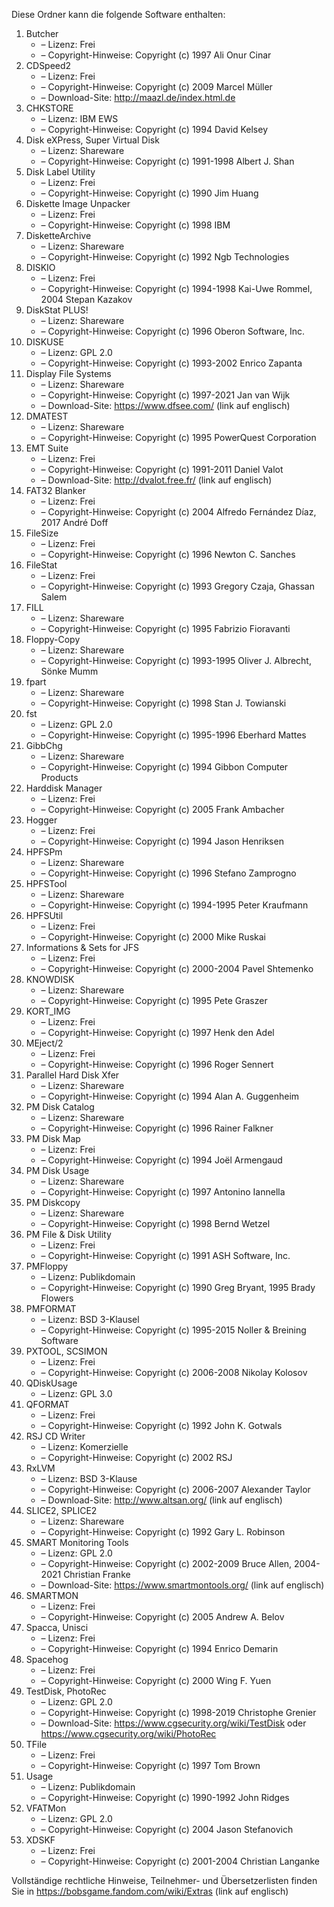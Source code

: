 ﻿Diese Ordner kann die folgende Software enthalten:

1. Butcher
   - – Lizenz: Frei
   - – Copyright-Hinweise: Copyright (c) 1997 Ali Onur Cinar
2. CDSpeed2
   - – Lizenz: Frei
   - – Copyright-Hinweise: Copyright (c) 2009 Marcel Müller
   - – Download-Site: http://maazl.de/index.html.de
3. CHKSTORE
   - – Lizenz: IBM EWS
   - – Copyright-Hinweise: Copyright (c) 1994 David Kelsey
4. Disk eXPress, Super Virtual Disk
   - – Lizenz: Shareware
   - – Copyright-Hinweise: Copyright (c) 1991-1998 Albert J. Shan
5. Disk Label Utility
   - – Lizenz: Frei
   - – Copyright-Hinweise: Copyright (c) 1990 Jim Huang
6. Diskette Image Unpacker
   - – Lizenz: Frei
   - – Copyright-Hinweise: Copyright (c) 1998 IBM
7. DisketteArchive
   - – Lizenz: Shareware
   - – Copyright-Hinweise: Copyright (c) 1992 Ngb Technologies
8. DISKIO
   - – Lizenz: Frei
   - – Copyright-Hinweise: Copyright (c) 1994-1998 Kai-Uwe Rommel, 2004 Stepan Kazakov
9. DiskStat PLUS!
   - – Lizenz: Shareware
   - – Copyright-Hinweise: Copyright (c) 1996 Oberon Software, Inc.
10. DISKUSE
    - – Lizenz: GPL 2.0
    - – Copyright-Hinweise: Copyright (c) 1993-2002 Enrico Zapanta
11. Display File Systems
    - – Lizenz: Shareware
    - – Copyright-Hinweise: Copyright (c) 1997-2021 Jan van Wijk
    - – Download-Site: https://www.dfsee.com/ (link auf englisch)
12. DMATEST
    - – Lizenz: Shareware
    - – Copyright-Hinweise: Copyright (c) 1995 PowerQuest Corporation
13. EMT Suite
    - – Lizenz: Frei
    - – Copyright-Hinweise: Copyright (c) 1991-2011 Daniel Valot
    - – Download-Site: http://dvalot.free.fr/ (link auf englisch)
14. FAT32 Blanker
    - – Lizenz: Frei
    - – Copyright-Hinweise: Copyright (c) 2004 Alfredo Fernández Díaz, 2017 André Doff
15. FileSize
    - – Lizenz: Frei
    - – Copyright-Hinweise: Copyright (c) 1996 Newton C. Sanches
16. FileStat
    - – Lizenz: Frei
    - – Copyright-Hinweise: Copyright (c) 1993 Gregory Czaja, Ghassan Salem
17. FILL
    - – Lizenz: Shareware
    - – Copyright-Hinweise: Copyright (c) 1995 Fabrizio Fioravanti
18. Floppy-Copy
    - – Lizenz: Shareware
    - – Copyright-Hinweise: Copyright (c) 1993-1995 Oliver J. Albrecht, Sönke Mumm
19. fpart
    - – Lizenz: Shareware
    - – Copyright-Hinweise: Copyright (c) 1998 Stan J. Towianski
20. fst
    - – Lizenz: GPL 2.0
    - – Copyright-Hinweise: Copyright (c) 1995-1996 Eberhard Mattes
21. GibbChg
    - – Lizenz: Shareware
    - – Copyright-Hinweise: Copyright (c) 1994 Gibbon Computer Products
22. Harddisk Manager
    - – Lizenz: Frei
    - – Copyright-Hinweise: Copyright (c) 2005 Frank Ambacher
23. Hogger
    - – Lizenz: Frei
    - – Copyright-Hinweise: Copyright (c) 1994 Jason Henriksen
24. HPFSPm
    - – Lizenz: Shareware
    - – Copyright-Hinweise: Copyright (c) 1996 Stefano Zamprogno
25. HPFSTool
    - – Lizenz: Shareware
    - – Copyright-Hinweise: Copyright (c) 1994-1995 Peter Kraufmann
26. HPFSUtil
    - – Lizenz: Frei
    - – Copyright-Hinweise: Copyright (c) 2000 Mike Ruskai
27. Informations & Sets for JFS
    - – Lizenz: Frei
    - – Copyright-Hinweise: Copyright (c) 2000-2004 Pavel Shtemenko
28. KNOWDISK
    - – Lizenz: Shareware
    - – Copyright-Hinweise: Copyright (c) 1995 Pete Graszer
29. KORT_IMG
    - – Lizenz: Frei
    - – Copyright-Hinweise: Copyright (c) 1997 Henk den Adel
30. MEject/2
    - – Lizenz: Frei
    - – Copyright-Hinweise: Copyright (c) 1996 Roger Sennert
31. Parallel Hard Disk Xfer
    - – Lizenz: Shareware
    - – Copyright-Hinweise: Copyright (c) 1994 Alan A. Guggenheim
32. PM Disk Catalog
    - – Lizenz: Shareware
    - – Copyright-Hinweise: Copyright (c) 1996 Rainer Falkner
33. PM Disk Map
    - – Lizenz: Frei
    - – Copyright-Hinweise: Copyright (c) 1994 Joël Armengaud
34. PM Disk Usage
    - – Lizenz: Shareware
    - – Copyright-Hinweise: Copyright (c) 1997 Antonino Iannella
35. PM Diskcopy
    - – Lizenz: Shareware
    - – Copyright-Hinweise: Copyright (c) 1998 Bernd Wetzel
36. PM File & Disk Utility
    - – Lizenz: Frei
    - – Copyright-Hinweise: Copyright (c) 1991 ASH Software, Inc.
37. PMFloppy
    - – Lizenz: Publikdomain
    - – Copyright-Hinweise: Copyright (c) 1990 Greg Bryant, 1995 Brady Flowers
38. PMFORMAT
    - – Lizenz: BSD 3-Klausel
    - – Copyright-Hinweise: Copyright (c) 1995-2015 Noller & Breining Software
39. PXTOOL, SCSIMON
    - – Lizenz: Frei
    - – Copyright-Hinweise: Copyright (c) 2006-2008 Nikolay Kolosov
40. QDiskUsage
    - – Lizenz: GPL 3.0
41. QFORMAT
    - – Lizenz: Frei
    - – Copyright-Hinweise: Copyright (c) 1992 John K. Gotwals
42. RSJ CD Writer
    - – Lizenz: Komerzielle
    - – Copyright-Hinweise: Copyright (c) 2002 RSJ
43. RxLVM
    - – Lizenz: BSD 3-Klause
    - – Copyright-Hinweise: Copyright (c) 2006-2007 Alexander Taylor
    - – Download-Site: http://www.altsan.org/ (link auf englisch)
44. SLICE2, SPLICE2
    - – Lizenz: Shareware
    - – Copyright-Hinweise: Copyright (c) 1992 Gary L. Robinson
45. SMART Monitoring Tools
    - – Lizenz: GPL 2.0
    - – Copyright-Hinweise: Copyright (c) 2002-2009 Bruce Allen, 2004-2021 Christian Franke
    - – Download-Site: https://www.smartmontools.org/ (link auf englisch)
46. SMARTMON
    - – Lizenz: Frei
    - – Copyright-Hinweise: Copyright (c) 2005 Andrew A. Belov
47. Spacca, Unisci
    - – Lizenz: Frei
    - – Copyright-Hinweise: Copyright (c) 1994 Enrico Demarin
48. Spacehog
    - – Lizenz: Frei
    - – Copyright-Hinweise: Copyright (c) 2000 Wing F. Yuen
49. TestDisk, PhotoRec
    - – Lizenz: GPL 2.0
    - – Copyright-Hinweise: Copyright (c) 1998-2019 Christophe Grenier
    - – Download-Site: https://www.cgsecurity.org/wiki/TestDisk oder https://www.cgsecurity.org/wiki/PhotoRec
50. TFile
    - – Lizenz: Frei
    - – Copyright-Hinweise: Copyright (c) 1997 Tom Brown
51. Usage
    - – Lizenz: Publikdomain
    - – Copyright-Hinweise: Copyright (c) 1990-1992 John Ridges
52. VFATMon
    - – Lizenz: GPL 2.0
    - – Copyright-Hinweise: Copyright (c) 2004 Jason Stefanovich
53. XDSKF
    - – Lizenz: Frei
    - – Copyright-Hinweise: Copyright (c) 2001-2004 Christian Langanke

Vollständige rechtliche Hinweise, Teilnehmer- und Übersetzerlisten finden Sie in https://bobsgame.fandom.com/wiki/Extras (link auf englisch)
